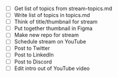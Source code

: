 - [ ] Get list of topics from stream-topics.md
- [ ] Write list of topics in topics.md
- [ ] Think of title/thumbnail for stream
- [ ] Put together thumbnail in Figma
- [ ] Make new repo for stream
- [ ] Schedule stream on YouTube
- [ ] Post to Twitter
- [ ] Post to LinkedIn
- [ ] Post to Discord
- [ ] Edit intro out of YouTube video
